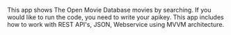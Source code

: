 This app shows The Open Movie Database movies by searching. If you would like to run the code, you need to write your apikey. This app includes how to work with REST API's, JSON, Webservice using MVVM architecture.
